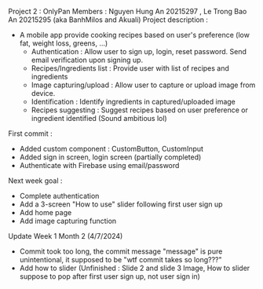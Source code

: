 Project 2 : OnlyPan 
Members : Nguyen Hung An 20215297 , Le Trong Bao An 20215295 (aka BanhMilos and Akuali) 
Project description :
- A mobile app provide cooking recipes based on user's preference (low fat, weight loss, greens, ...)
  + Authentication : Allow user to sign up, login, reset password. Send email verification upon signing up.
  + Recipes/Ingredients list : Provide user with list of recipes and ingredients
  + Image capturing/upload : Allow user to capture or upload image from device.
  + Identification : Identify ingredients in captured/uploaded image
  + Recipes suggesting : Suggest recipes based on user preference or ingredient identified
(Sound ambitious lol)

First commit : 
+ Added custom component : CustomButton, CustomInput
+ Added sign in screen, login screen (partially completed)
+ Authenticate with Firebase using email/password

Next week goal : 
+ Complete authentication
+ Add a 3-screen "How to use" slider following first user sign up
+ Add home page
+ Add image capturing function

Update Week 1 Month 2 (4/7/2024)
- Commit took too long, the commit message "message" is pure unintentional, it supposed to be "wtf commit takes so long???"
- Add how to slider (Unfinished : Slide 2 and slide 3 Image, How to slider suppose to pop after first user sign up, not user sign in)
